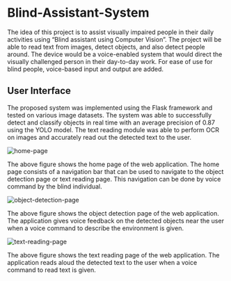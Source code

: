 # Blind-Assistant-System

The idea of this project is to assist visually impaired people in their daily activities using “Blind assistant using Computer Vision”. The project will be able to read text from images, detect objects, and also detect people around. The device would be a voice-enabled system that would direct the visually challenged person in their day-to-day work. For ease of use for blind people, voice-based input and output are added.

## User Interface
The proposed system was implemented using the Flask framework and tested on various image datasets. The system was able to successfully detect and classify objects in real time with an average precision of 0.87 using the YOLO model. The text reading module was able to perform OCR on images and accurately read out the detected text to the user.

![home-page](https://github.com/harshali-patil29/Blind-Assistant-System/assets/129577409/58a91693-b2fb-4773-ad3a-a8aea0ab0e2d)

The above figure shows the home page of the web application. The home page consists of a navigation bar that can be used to navigate to the object detection page or text reading page. This navigation can be done by voice command by the blind individual.  

![object-detection-page](https://github.com/harshali-patil29/Blind-Assistant-System/assets/129577409/cf1b6fcc-266e-4ddf-b27c-1e09bcf980a2)

The above figure shows the object detection page of the web application. The application gives voice feedback on the detected objects near the user when a voice command to describe the environment is given.

![text-reading-page](https://github.com/harshali-patil29/Blind-Assistant-System/assets/129577409/039c5363-7546-4407-84c7-cd4853d0e910)

The above figure shows the text reading page of the web application. The application reads aloud the detected text to the user when a voice command to read text is given.
